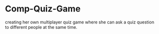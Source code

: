 # Comp-Quiz-Game
creating her own multiplayer quiz game where she can ask a quiz question to different people at the same time.
